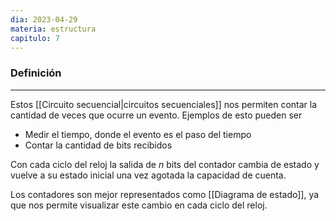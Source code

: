 ```yaml
---
dia: 2023-04-29
materia: estructura
capitulo: 7
---
```

### Definición
---
Estos [[Circuito secuencial|circuitos secuenciales]] nos permiten contar la cantidad de veces que ocurre un evento. Ejemplos de esto pueden ser
* Medir el tiempo, donde el evento es el paso del tiempo
* Contar la cantidad de bits recibidos

Con cada ciclo del reloj la salida de $n$ bits del contador cambia de estado y vuelve a su estado inicial una vez agotada la capacidad de cuenta.

Los contadores son mejor representados como [[Diagrama de estado]], ya que nos permite visualizar este cambio en cada ciclo del reloj.
